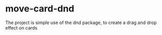 # move-card-dnd
The project is simple use of the dnd package, to create a drag and drop effect on cards
